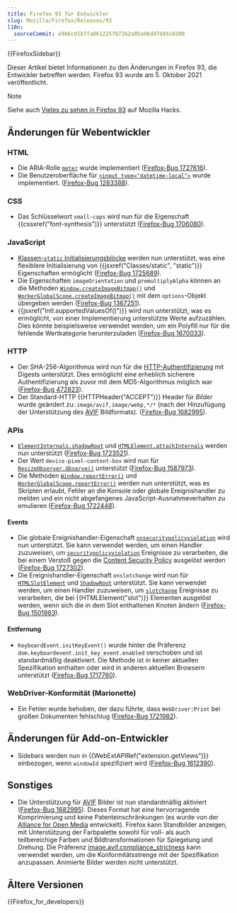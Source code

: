 ```yaml
---
title: Firefox 93 für Entwickler
slug: Mozilla/Firefox/Releases/93
l10n:
  sourceCommit: e9b6cd1b7fa8612257b72b2a85a96dd7d45c0200
---
```


{{FirefoxSidebar}}

Dieser Artikel bietet Informationen zu den Änderungen in Firefox 93, die Entwickler betreffen werden. Firefox 93 wurde am 5. Oktober 2021 veröffentlicht.

> [!NOTE]
> Siehe auch [Vieles zu sehen in Firefox 93](https://hacks.mozilla.org/2021/10/lots-to-see-in-firefox-93/) auf Mozilla Hacks.

## Änderungen für Webentwickler

### HTML

- Die ARIA-Rolle [`meter`](/de/docs/Web/Accessibility/ARIA/Reference/Roles/meter_role) wurde implementiert ([Firefox-Bug 1727616](https://bugzil.la/1727616)).
- Die Benutzeroberfläche für [`<input type="datetime-local">`](/de/docs/Web/HTML/Reference/Elements/input/datetime-local) wurde implementiert. ([Firefox-Bug 1283388](https://bugzil.la/1283388)).

### CSS

- Das Schlüsselwort `small-caps` wird nun für die Eigenschaft {{cssxref("font-synthesis")}} unterstützt ([Firefox-Bug 1706080](https://bugzil.la/1706080)).

### JavaScript

- [Klassen-`static` Initialisierungsblöcke](/de/docs/Web/JavaScript/Reference/Classes/Static_initialization_blocks) werden nun unterstützt, was eine flexiblere Initialisierung von {{jsxref("Classes/static", "static")}} Eigenschaften ermöglicht ([Firefox-Bug 1725689](https://bugzil.la/1725689)).
- Die Eigenschaften `imageOrientation` und `premultiplyAlpha` können an die Methoden [`Window.createImageBitmap()`](/de/docs/Web/API/Window/createImageBitmap) und [`WorkerGlobalScope.createImageBitmap()`](/de/docs/Web/API/WorkerGlobalScope/createImageBitmap) mit dem `options`-Objekt übergeben werden ([Firefox-Bug 1367251](https://bugzil.la/1367251)).
- {{jsxref("Intl.supportedValuesOf()")}} wird nun unterstützt, was es ermöglicht, von einer Implementierung unterstützte Werte aufzuzählen. Dies könnte beispielsweise verwendet werden, um ein Polyfill nur für die fehlende Wertkategorie herunterzuladen ([Firefox-Bug 1670033](https://bugzil.la/1670033)).

### HTTP

- Der SHA-256-Algorithmus wird nun für die [HTTP-Authentifizierung](/de/docs/Web/HTTP/Guides/Authentication) mit Digests unterstützt. Dies ermöglicht eine erheblich sicherere Authentifizierung als zuvor mit dem MD5-Algorithmus möglich war ([Firefox-Bug 472823](https://bugzil.la/472823)).
- Der Standard-HTTP {{HTTPHeader("ACCEPT")}} Header für _Bilder_ wurde geändert zu: `image/avif,image/webp,*/*` (nach der Hinzufügung der Unterstützung des [AVIF](/de/docs/Web/Media/Guides/Formats/Image_types#avif_image) Bildformats). ([Firefox-Bug 1682995](https://bugzil.la/1682995)).

### APIs

- [`ElementInternals.shadowRoot`](/de/docs/Web/API/ElementInternals/shadowRoot) und [`HTMLElement.attachInternals`](/de/docs/Web/API/HTMLElement/attachInternals) werden nun unterstützt ([Firefox-Bug 1723521](https://bugzil.la/1723521)).
- Der Wert `device-pixel-content-box` wird nun für [`ResizeObserver.Observe()`](/de/docs/Web/API/ResizeObserver/observe) unterstützt ([Firefox-Bug 1587973](https://bugzil.la/1587973)).
- Die Methoden [`Window.reportError()`](/de/docs/Web/API/Window/reportError) und [`WorkerGlobalScope.reportError()`](/de/docs/Web/API/WorkerGlobalScope/reportError) werden nun unterstützt, was es Skripten erlaubt, Fehler an die Konsole oder globale Ereignishandler zu melden und ein nicht abgefangenes JavaScript-Ausnahmeverhalten zu emulieren ([Firefox-Bug 1722448](https://bugzil.la/1722448)).

#### Events

- Die globale Ereignishandler-Eigenschaft [`onsecuritypolicyviolation`](/de/docs/Web/API/Element/securitypolicyviolation_event) wird nun unterstützt.
  Sie kann verwendet werden, um einen Handler zuzuweisen, um [`securitypolicyviolation`](/de/docs/Web/API/Element/securitypolicyviolation_event) Ereignisse zu verarbeiten, die bei einem Verstoß gegen die [Content Security Policy](/de/docs/Web/HTTP/Guides/CSP) ausgelöst werden ([Firefox-Bug 1727302](https://bugzil.la/1727302)).
- Die Ereignishandler-Eigenschaft `onslotchange` wird nun für [`HTMLSlotElement`](/de/docs/Web/API/HTMLSlotElement) und [`ShadowRoot`](/de/docs/Web/API/ShadowRoot) unterstützt.
  Sie kann verwendet werden, um einen Handler zuzuweisen, um [`slotchange`](/de/docs/Web/API/HTMLSlotElement/slotchange_event) Ereignisse zu verarbeiten, die bei {{HTMLElement("slot")}} Elementen ausgelöst werden, wenn sich die in dem Slot enthaltenen Knoten ändern ([Firefox-Bug 1501983](https://bugzil.la/1501983)).

#### Entfernung

- `KeyboardEvent.initKeyEvent()` wurde hinter die Präferenz `dom.keyboardevent.init_key_event.enabled` verschoben und ist standardmäßig deaktiviert.
  Die Methode ist in keiner aktuellen Spezifikation enthalten oder wird in anderen aktuellen Browsern unterstützt ([Firefox-Bug 1717760](https://bugzil.la/1717760)).

### WebDriver-Konformität (Marionette)

- Ein Fehler wurde behoben, der dazu führte, dass `WebDriver:Print` bei großen Dokumenten fehlschlug ([Firefox-Bug 1721982](https://bugzil.la/1721982)).

## Änderungen für Add-on-Entwickler

- Sidebars werden nun in {{WebExtAPIRef("extension.getViews")}} einbezogen, wenn `windowId` spezifiziert wird ([Firefox-Bug 1612390](https://bugzil.la/1612390)).

## Sonstiges

- Die Unterstützung für [AVIF](/de/docs/Web/Media/Guides/Formats/Image_types#avif_image) Bilder ist nun standardmäßig aktiviert ([Firefox-Bug 1682995](https://bugzil.la/1682995)).
  Dieses Format hat eine hervorragende Komprimierung und keine Patenteinschränkungen (es wurde von der [Alliance for Open Media](https://aomedia.org/) entwickelt).
  Firefox kann Standbilder anzeigen, mit Unterstützung der Farbpalette sowohl für voll- als auch teilbereichige Farben und Bildtransformationen für Spiegelung und Drehung.
  Die Präferenz [image.avif.compliance_strictness](/de/docs/Mozilla/Firefox/Experimental_features#avif_compliance_strictness) kann verwendet werden, um die Konformitätsstrenge mit der Spezifikation anzupassen. Animierte Bilder werden nicht unterstützt.

## Ältere Versionen

{{Firefox_for_developers}}

